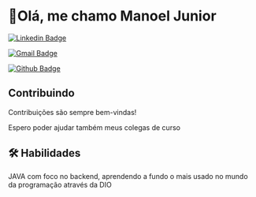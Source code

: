 # 👋Olá, me chamo Manoel Junior


[![Linkedin Badge](https://img.shields.io/badge/-ManoelJunior-blue?style=flat-square&logo=Linkedin&logoColor=white&link=https://www.https://www.linkedin.com/in/manoel-junior-883321306/)](https://www.linkedin.com/in/manoel-junior-883321306/) 

[![Gmail Badge](https://img.shields.io/badge/-manoel.junior1199@gmail.com-c14438?style=flat-square&logo=Gmail&logoColor=white&link=mailto:manoel.junior1199@gmail.com)](https://mail.google.com/mail/u/1/#sent)

[![Github Badge](https://img.shields.io/badge/-ManoelJunior-black?style=flat-square&logo=Github&logoColor=white&link=https://https://github.com/MJuniores/)](https://github.com/MJuniores/)

 
## Contribuindo

Contribuições são sempre bem-vindas!

Espero poder ajudar também meus colegas de curso




## 🛠 Habilidades
JAVA com foco no backend, aprendendo a fundo o mais usado no mundo da programação através da DIO

